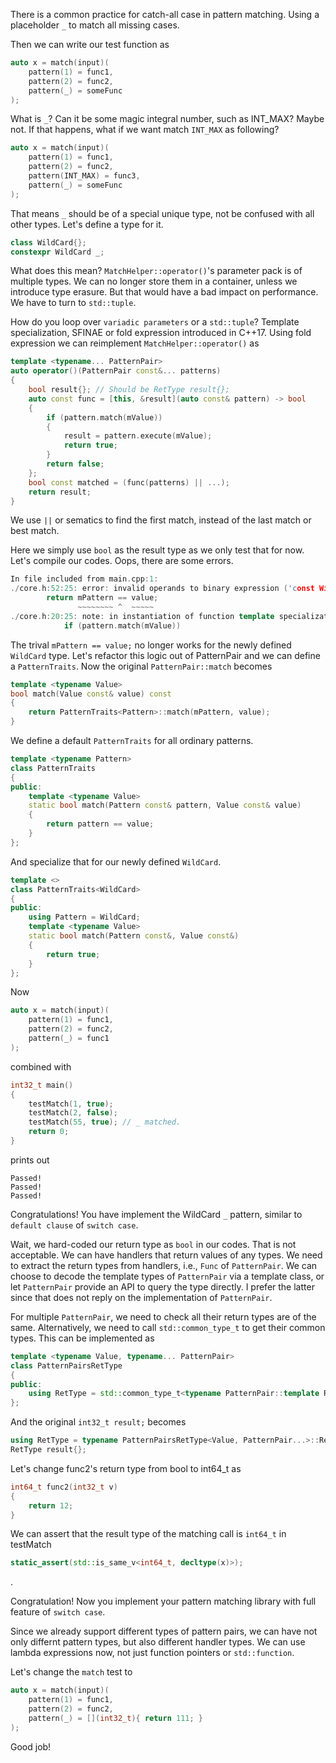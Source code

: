 There is a common practice for catch-all case in pattern matching.
Using a placeholder `_` to match all missing cases.

Then we can write our test function as 
```C++
auto x = match(input)(
    pattern(1) = func1,
    pattern(2) = func2,
    pattern(_) = someFunc
);
```

What is `_`? Can it be some magic integral number, such as INT_MAX? Maybe not. If that happens, what if we want match `INT_MAX` as following?
```C++
auto x = match(input)(
    pattern(1) = func1,
    pattern(2) = func2,
    pattern(INT_MAX) = func3,
    pattern(_) = someFunc
);
```

That means `_` should be of a special unique type, not be confused with all other types.
Let's define a type for it.
```C++
class WildCard{};
constexpr WildCard _;
```

What does this mean? `MatchHelper::operator()`'s parameter pack is of multiple types. We can no longer store them in a container, unless we introduce type erasure. But that would have a bad impact on performance. We have to turn to `std::tuple`.

How do you loop over `variadic parameters` or a `std::tuple`? Template specialization, SFINAE or fold expression introduced in C++17.
Using fold expression we can reimplement `MatchHelper::operator()` as 
```C++
template <typename... PatternPair>
auto operator()(PatternPair const&... patterns)
{
    bool result{}; // Should be RetType result{};
    auto const func = [this, &result](auto const& pattern) -> bool
    {
        if (pattern.match(mValue))
        {
            result = pattern.execute(mValue);
            return true;
        }
        return false;
    };
    bool const matched = (func(patterns) || ...);
    return result;
}
```
We use `||` or sematics to find the first match, instead of the last match or best match.

Here we simply use `bool` as the result type as we only test that for now.
Let's compile our codes. Oops, there are some errors.
```C++
In file included from main.cpp:1:
./core.h:52:25: error: invalid operands to binary expression ('const WildCard' and 'const int')
        return mPattern == value;
               ~~~~~~~~ ^  ~~~~~
./core.h:20:25: note: in instantiation of function template specialization 'PatternPair<WildCard, bool (int)>::match<int>' requested here
            if (pattern.match(mValue))
```
The trival `mPattern == value;` no longer works for the newly defined `WildCard` type.
Let's refactor this logic out of PatternPair and we can define a `PatternTraits`.
Now the original `PatternPair::match` becomes
```C++
template <typename Value>
bool match(Value const& value) const
{
    return PatternTraits<Pattern>::match(mPattern, value);
}
```
We define a default `PatternTraits` for all ordinary patterns.
```C++
template <typename Pattern>
class PatternTraits
{
public:
    template <typename Value>
    static bool match(Pattern const& pattern, Value const& value)
    {
        return pattern == value;
    }
};
```
And specialize that for our newly defined `WildCard`.
```C++
template <>
class PatternTraits<WildCard>
{
public:
    using Pattern = WildCard;
    template <typename Value>
    static bool match(Pattern const&, Value const&)
    {
        return true;
    }
};
```

Now
```C++
auto x = match(input)(
    pattern(1) = func1,
    pattern(2) = func2,
    pattern(_) = func1
);
```
combined with 
```C++
int32_t main()
{
    testMatch(1, true);
    testMatch(2, false);
    testMatch(55, true); // _ matched.
    return 0;
}
```
prints out
```
Passed!
Passed!
Passed!
```

Congratulations! You have implement the WildCard `_` pattern, similar to `default clause` of `switch case`.

Wait, we hard-coded our return type as `bool` in our codes. That is not acceptable. We can have handlers that return values of any types.
We need to extract the return types from handlers, i.e., `Func` of `PatternPair`.
We can choose to decode the template types of `PatternPair` via a template class, or let `PatternPair` provide an API to query the type directly. I prefer the latter since that does not reply on the implementation of `PatternPair`.

For multiple `PatternPair`, we need to check all their return types are of the same.
Alternatively, we need to call `std::common_type_t` to get their common types.
This can be implemented as 
```C++
template <typename Value, typename... PatternPair>
class PatternPairsRetType
{
public:
    using RetType = std::common_type_t<typename PatternPair::template RetType<Value>...>;
};
```
And the original `int32_t result;` becomes
```C++
using RetType = typename PatternPairsRetType<Value, PatternPair...>::RetType;
RetType result{};
```
Let's change func2's return type from bool to int64_t as
```C++
int64_t func2(int32_t v)
{
    return 12;
}
```

We can assert that the result type of the matching call is `int64_t` in testMatch
```C++
static_assert(std::is_same_v<int64_t, decltype(x)>);
```
.

Congratulation! Now you implement your pattern matching library with full feature of `switch case`.

Since we already support different types of pattern pairs, we can have not only differnt pattern types, but also different handler types. We can use lambda expressions now, not just function pointers or `std::function`.

Let's change the `match` test to
```C++
auto x = match(input)(
    pattern(1) = func1,
    pattern(2) = func2,
    pattern(_) = [](int32_t){ return 111; }
);
```
Good job!
